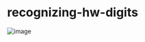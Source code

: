 # recognizing-hw-digits
![image](https://user-images.githubusercontent.com/34184719/134549808-be714db0-ff51-429f-b861-557f1e71299b.png)
